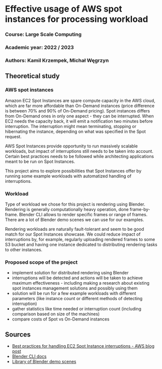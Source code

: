 # Effective usage of AWS spot instances for processing workload 
### Course: Large Scale Computing
### Academic year: 2022 / 2023
### Authors: Kamil Krzempek, Michał Węgrzyn
## Theoretical study

### AWS spot instances

Amazon EC2 Spot Instances are spare compute capacity in the AWS cloud, which are far more affordable than On-Demand instances (price difference is between 70% and 90% of On-Demand pricing).
Spot instances differs from On-Demand ones in only one aspect - they can be interrupted.
When EC2 needs the capacity back, it will emit a notification two minutes before interruption.
The interruption might mean terminating, stopping or hibernating the instance, depending on what was specified in the Spot request.

AWS Spot Instances provide opportunity to run massively scalable workloads, but impact of interruptions still needs to be taken into account. Certain best practices needs to be followed while architecting applications meant to be run on Spot Instances. 

This project aims to explore possibilities that Spot Instances offer by running some example workloads with automatized handling of interruptions.

### Workload

Type of workload we chose for this project is rendering using Blender. Rendering is generally computationally heavy operation, done frame-by-frame. Blender CLI allows to render specific frames or range of frames. There are a lot of Blender demo scenes we can use for our examples.

Rendering workloads are naturally fault-tolerant and seem to be good match for our Spot Instances showcase. We could reduce impact of interruptions by, for example, regularly uploading rendered frames to some S3 bucket and having one instance dedicated to distributing rendering tasks to other instances.

### Proposed scope of the project

- implement solution for distributed rendering using Blender
- interruptions will be detected and actions will be taken to achieve maximum effectiveness - including making a research about existing spot instances management solutions and possibly using them
- solution will be run for a few example workloads with different parameters (like instance count or different methods of detecting interruption)
- gather statistics like time needed or interruption count (including comparison based on size of the machines)
- compare costs of Spot vs On-Demand instances

## Sources

- [Best practices for handling EC2 Spot Instance interruptions - AWS blog post](https://aws.amazon.com/blogs/compute/best-practices-for-handling-ec2-spot-instance-interruptions/)
- [Blender CLI docs](https://docs.blender.org/manual/en/latest/advanced/command_line/arguments.html)
- [Library of Blender demo scenes](https://www.blender.org/download/demo-files/)
